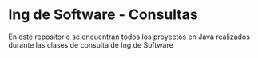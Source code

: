 # Ing de Software - Consultas

En este repositorio se encuentran todos los proyectos en Java realizados durante las clases de consulta de Ing de Software